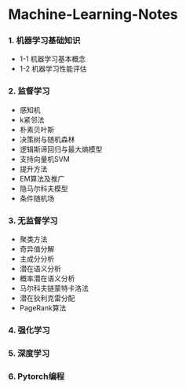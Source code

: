# Machine-Learning-Notes


### 1. 机器学习基础知识

- 1-1 机器学习基本概念
-  1-2 机器学习性能评估
 
###  2. 监督学习
- 感知机
- k紧邻法
- 朴素贝叶斯
- 决策树与随机森林
- 逻辑斯谛回归与最大熵模型
- 支持向量机SVM
- 提升方法
- EM算法及推广
- 隐马尔科夫模型
- 条件随机场

### 3. 无监督学习
- 聚类方法
- 奇异值分解
- 主成分分析
- 潜在语义分析
- 概率潜在语义分析
- 马尔科夫链蒙特卡洛法
- 潜在狄利克雷分配
- PageRank算法


### 4. 强化学习


### 5. 深度学习


### 6. Pytorch编程

